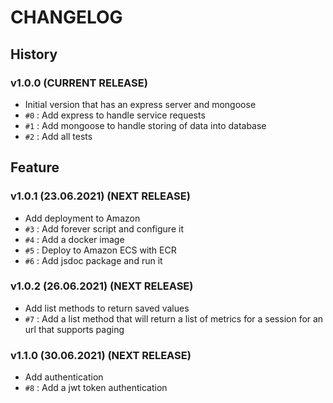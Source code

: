 # CHANGELOG

## History

### v1.0.0 (CURRENT RELEASE)

* Initial version that has an express server and mongoose
* `#0` : Add express to handle service requests
* `#1` : Add mongoose to handle storing of data into database
* `#2` : Add all tests

## Feature

### v1.0.1 (23.06.2021) (NEXT RELEASE)

* Add deployment to Amazon
* `#3` : Add forever script and configure it
* `#4` : Add a docker image
* `#5` : Deploy to Amazon ECS with ECR
* `#6` : Add jsdoc package and run it

### v1.0.2 (26.06.2021) (NEXT RELEASE)

* Add list methods to return saved values
* `#7` : Add a list method that will return a list of metrics for a session for an url that supports paging

### v1.1.0 (30.06.2021) (NEXT RELEASE)

* Add authentication
* `#8` : Add a jwt token authentication 